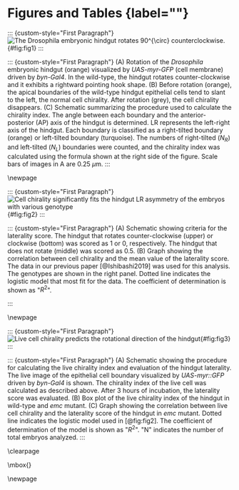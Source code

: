 # Figures and Tables {label=""}

::: {custom-style="First Paragraph"}
![The *Drosophila* embryonic hindgut rotates $90^{\circ}$ counterclockwise.](../figs/fig1.png){#fig:fig1}
:::

::: {custom-style="First Paragraph"}
\(A) Rotation of the *Drosophila* embryonic hindgut (orange) visualized by *UAS-myr-GFP* (cell membrane) driven by *byn-Gal4*.
In the wild-type, the hindgut rotates counter-clockwise and it exhibits a rightward pointing hook shape.
\(B) Before rotation (orange), the apical boundaries of the wild-type hindgut epithelial cells tend to slant to the left, the normal cell chirality.
After rotation (grey), the cell chirality disappears.
\(C) Schematic summarizing the procedure used to calculate the chirality index.
The angle between each boundary and the anterior-posterior (AP) axis of the hindgut is determined.
LR represents the left-right axis of the hindgut.
Each boundary is classified as a right-tilted boundary (orange) or left-tilted boundary (turquoise).
The numbers of right-tilted ($N_{R}$) and left-tilted ($N_{L}$) boundaries were counted, and the chirality index was calculated using the formula shown at the right side of the figure.
Scale bars of images in A are 0.25 $\mu$m.
:::

\newpage

::: {custom-style="First Paragraph"}
![Cell chirality significantly fits the hindgut LR asymmetry of the embryos with various genotype](../figs/fig2.png){#fig:fig2}
:::

::: {custom-style="First Paragraph"}
\(A) Schematic showing criteria for the laterality score.
The hindgut that rotates counter-clockwise (upper) or clockwise (bottom) was scored as 1 or 0, respectively.
The hindgut that does not rotate (middle) was scored as 0.5.
\(B) Graph showing the correlation between cell chirality and the mean value of the laterality score.
The data in our previous paper [@Ishibashi2019] was used for this analysis.
The genotypes are shown in the right panel.
Dotted line indicates the logistic model that most fit for the data.
The coefficient of determination is shown as "$R^{2}$".
<!-- The *p*-value for the logistic model compared with the null model is shown. -->
:::

\newpage

::: {custom-style="First Paragraph"}
![Live cell chirality predicts the rotational direction of the hindgut](../figs/fig3.png){#fig:fig3}
:::

::: {custom-style="First Paragraph"}
\(A) Schematic showing the procedure for calculating the live chirality index and evaluation of the hindgut laterality.
The live image of the epithelial cell boundary visualized by *UAS-myr::GFP* driven by *byn-Gal4* is shown.
The chirality index of the live cell was calculated as described above.
After 3 hours of incubation, the laterality score was evaluated.
\(B) Box plot of the live chirality index of the hindgut in wild-type and *emc* mutant.
\(C) Graph showing the correlation between live cell chirality and the laterality score of the hindgut in *emc* mutant.
Dotted line indicates the logistic model used in [@fig:fig2].
The coefficient of determination of the model is shown as "$R^{2}$".
"N" indicates the number of total embryos analyzed.
:::

\clearpage

\mbox{}

\newpage

<!--
0_metadata/meta0.md
0_metadata/meta1.md
1_abstract.md
2_introduction.md
3_procedures.md
4_results.md
5_discussion.md
6_figs.md
7_references.md
8_supplements.md
-->
